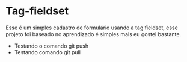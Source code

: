 # Tag-fieldset
Esse é um simples cadastro de formulário usando a tag fieldset, esse projeto foi baseado no aprendizado é simples mais eu gostei bastante.

* Testando o comando git push
* Testando comando git pull
